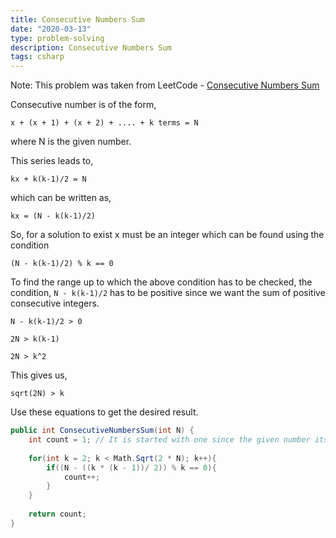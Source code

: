 ```yaml
---
title: Consecutive Numbers Sum
date: "2020-03-13"
type: problem-solving
description: Consecutive Numbers Sum
tags: csharp
---
```


Note: This problem was taken from LeetCode - [Consecutive Numbers Sum](https://leetcode.com/problems/consecutive-numbers-sum/)

Consecutive number is of the form,
```
x + (x + 1) + (x + 2) + .... + k terms = N
```
where N is the given number.

This series leads to,
```
kx + k(k-1)/2 = N
```
which can be written as,
```
kx = (N - k(k-1)/2)
```
So, for a solution to exist x must be an integer which can be found using the condition
```
(N - k(k-1)/2) % k == 0
```

To find the range up to which the above condition has to be checked, the condition, `N - k(k-1)/2` has to be positive since we want the sum of positive consecutive integers.

```
N - k(k-1)/2 > 0
```
```
2N > k(k-1)
```
```
2N > k^2
```
This gives us,
```
sqrt(2N) > k
```

Use these equations to get the desired result.

```csharp
public int ConsecutiveNumbersSum(int N) {
    int count = 1; // It is started with one since the given number itself is a consecutive number
    
    for(int k = 2; k < Math.Sqrt(2 * N); k++){
        if((N - ((k * (k - 1))/ 2)) % k == 0){
            count++;
        }
    }
    
    return count;
}
```
